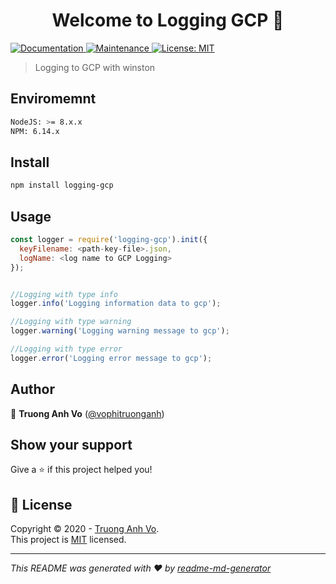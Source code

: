 <h1 align="center">Welcome to Logging GCP 👋</h1>
<p>
  <a href="https://github.com/vophitruonganh/logging-gcp#readme" target="_blank">
    <img alt="Documentation" src="https://img.shields.io/badge/documentation-yes-brightgreen.svg" />
  </a>
  <a href="https://github.com/vophitruonganh/logging-gcp/graphs/commit-activity" target="_blank">
    <img alt="Maintenance" src="https://img.shields.io/badge/Maintained%3F-yes-green.svg" />
  </a>
  <a href="https://github.com/vophitruonganh/logging-gcp/blob/master/LICENSE" target="_blank">
    <img alt="License: MIT" src="https://camo.githubusercontent.com/75ffcd07adcea9708fdbaf7ec105191431de498d/68747470733a2f2f696d672e736869656c64732e696f2f62616467652f6c6963656e73652d4d49542d79656c6c6f772e737667" />
  </a>
</p>

> Logging to GCP with winston

## Enviromemnt

``` sh
NodeJS: >= 8.x.x
NPM: 6.14.x
```

## Install

```sh
npm install logging-gcp
```

## Usage

```javascript
const logger = require('logging-gcp').init({
  keyFilename: <path-key-file>.json,
  logName: <log name to GCP Logging>
});


//Logging with type info
logger.info('Logging information data to gcp');

//Logging with type warning
logger.warning('Logging warning message to gcp');

//Logging with type error
logger.error('Logging error message to gcp');
 ```



## Author

👤  **Truong Anh Vo** ([@vophitruonganh](https://github.com/vophitruonganh))

## Show your support

Give a ⭐️ if this project helped you!

## 📝 License 
Copyright © 2020 - [Truong Anh Vo](https://github.com/vophitruonganh).<br />
This project is [MIT](https://github.com/vophitruonganh/logging-gcp/blob/master/LICENSE) licensed.

***
_This README was generated with ❤️ by [readme-md-generator](https://github.com/kefranabg/readme-md-generator)_